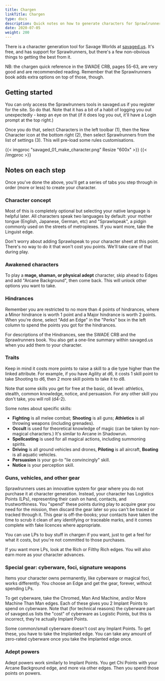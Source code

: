 ```yaml
---
title: Chargen
linkTitle: Chargen
type: docs
description: Quick notes on how to generate characters for Sprawlrunners
date: 2020-07-05
weight: 200
---
```


There is a character generation tool for Savage Worlds at [savaged.us](https://savaged.us/). It's free, and has support for Sprawlrunners, but there's a few non-obvious things to getting the best from it.

NB: the chargen quick reference in the SWADE CRB, pages 55-63, are very good and are recommended reading. Remember that the Sprawlrunners book adds extra options on top of those, though.

## Getting started 

You can only access the Sprawlrunners tools in savaged.us if you register for the site. So do that. Note that it has a bit of a habit of logging you out unexpectedly - keep an eye on that (if it does log you out, it'll have a Login prompt at the top right.)

Once you do that, select Characters in the left toolbar (1), then the New Character icon at the bottom right (2), then select Sprawlrunners from the list of settings (3). This will pre-load some rules customisations.

{{< imgproc "savaged_01_make_character.png" Resize "600x" >}}
{{< /imgproc >}}

## Notes on each step

Once you've done the above, you'll get a series of tabs you step through in order (more or less) to create your character.

### Character concept

Most of this is completely optional but selecting your native language is helpful later. All characters speak two languages by default: your mother tongue (English, Japanese, German, etc) and "Sprawlspeak", a pidgin commonly used on the streets of metroplexes. If you want more, take the Linguist edge.

Don't worry about adding Sprawlspeak to your character sheet at this point. There's no way to do it that won't cost you points. We'll take care of that during play.

### Awakened characters

To play a **mage, shaman, or physical adept** character, skip ahead to Edges and add "Arcane Background", then come back. This will unlock other options you want to take.

### Hindrances

Remember you are restricted to no more than 4 points of hindrances, where a Minor hindrance is worth 1 point and a Major hindrance is worth 2 points. When you're done, select "Add an Edge" in the "Perks" box in the left column to spend the points you got for the hindrances.

For descriptions of the Hindrances, see the SWADE CRB and the Sprawlrunners book. You also get a one-line summary within savaged.us when you add them to your character.

### Traits

Keep in mind it costs more points to raise a skill to a die type higher than the linked attribute. For example, if you have Agility at d6, it costs 1 skill point to take Shooting to d6, then 2 more skill points to take it to d8.

Note that some skills you get for free at the basic, d4 level: athletics, stealth, common knowledge, notice, and persuasion. For any other skill you don't take, you will roll (d4-2).

Some notes about specific skills:
  
* **Fighting** is all melee combat; **Shooting** is all guns; **Athletics** is all throwing weapons (including grenades).
* **Occult** is used for theoretical knowledge of magic (can be taken by non-magical characters.) It's similar to Arcane in Shadowrun.
* **Spellcasting** is used for all magical actions, including summoning spirits.
* **Driving** is all ground vehicles and drones, **Piloting** is all aircraft, **Boating** is all aquatic vehicles.
* **Persuasion** is your go-to "lie convincingly" skill.
* **Notice** is your perception skill.

### Guns, vehicles, and other gear

Sprawlrunners uses an innovative system for gear where you do not purchase it at character generation. Instead, your character has Logistics Points (LPs), representing their cash on hand, contacts, and trustworthiness. You "spend" these points during play to acquire gear you need for the mission, then discard the gear later so you can't be traced or tracked through it. This gear is off-the-books; your contacts have taken the time to scrub it clean of any identifying or traceable marks, and it comes complete with fake licences where appropriate.

You can use LPs to buy stuff in chargen if you want, just to get a feel for what it costs, but you're not committed to those purchases.

If you want more LPs, look at the Rich or Filthy Rich edges. You will also earn more as your character advances.

### Special gear: cyberware, foci, signature weapons

Items your character owns permanently, like cyberware or magical foci, works differently. You choose an Edge and get the gear, forever, without spending LPs.

To get cyberware, take the Chromed, Man And Machine, and/or More Machine Than Man edges. Each of these gives you 2 Implant Points to spend on cyberware. Note that (for technical reasons) the cyberware part of savaged.us lists the "cost" of cyberware as Logistic Points, but this is incorrect, they're actually Implant Points.

Some common/small cyberware doesn't cost any Implant Points. To get these, you have to take the Implanted edge. You can take any amount of zero-rated cyberware once you take the Implanted edge once.

### Adept powers

Adept powers work similarly to Implant Points. You get Chi Points with your Arcane Background edge, and more via other edges. Then you spend those points on powers.
